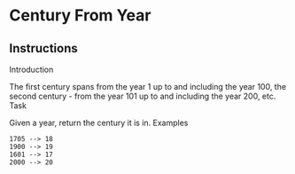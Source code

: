 # Century From Year

## Instructions

Introduction

The first century spans from the year 1 up to and including the year 100, the second century - from the year 101 up to and including the year 200, etc.
Task

Given a year, return the century it is in.
Examples

```
1705 --> 18
1900 --> 19
1601 --> 17
2000 --> 20
```
